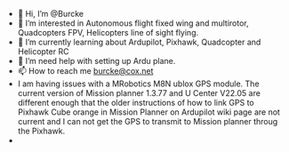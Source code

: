 - 👋 Hi, I’m @Burcke
- 👀 I’m interested in Autonomous flight fixed wing and multirotor, Quadcopters FPV, Helicopters line of sight flying.
- 🌱 I’m currently learning about Ardupilot, Pixhawk, Quadcopter and Helicopter RC
- 💞️ I’m need help with setting up Ardu plane.
- 📫 How to reach me burcke@cox.net
- I am having issues with a MRobotics M8N ublox GPS module. The current version of Mission planner 1.3.77 and U Center V22.05 are different enough that the older instructions of how to link GPS to Pixhawk Cube orange in Mission Planner on Ardupilot wiki page are not current and I can not get the GPS to transmit to Mission planner throug the Pixhawk.
- 
